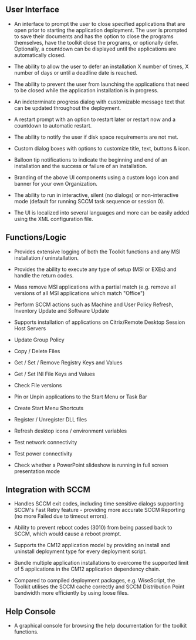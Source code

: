 ## User Interface

  - An interface to prompt the user to close specified applications that are open prior to starting the application deployment. The user is prompted to save their documents and has the option to close the programs themselves, have the toolkit close the programs, or optionally defer. Optionally, a countdown can be displayed until the applications are automatically closed.

  - The ability to allow the user to defer an installation X number of times, X number of days or until a deadline date is reached.

  - The ability to prevent the user from launching the applications that need to be closed while the application installation is in progress.

  - An indeterminate progress dialog with customizable message text that can be updated throughout the deployment.

  - A restart prompt with an option to restart later or restart now and a countdown to automatic restart.

  - The ability to notify the user if disk space requirements are not met.

  - Custom dialog boxes with options to customize title, text, buttons & icon.

  - Balloon tip notifications to indicate the beginning and end of an installation and the success or failure of an installation.

  - Branding of the above UI components using a custom logo icon and banner for your own Organization.

  - The ability to run in interactive, silent (no dialogs) or non-interactive mode (default for running SCCM task sequence or session 0).

  - The UI is localized into several languages and more can be easily added using the XML configuration file.

## Functions/Logic

  - Provides extensive logging of both the Toolkit functions and any MSI installation / uninstallation.

  - Provides the ability to execute any type of setup (MSI or EXEs) and handle the return codes.

  - Mass remove MSI applications with a partial match (e.g. remove all versions of all MSI applications which match "Office")

  - Perform SCCM actions such as Machine and User Policy Refresh, Inventory Update and Software Update

  - Supports installation of applications on Citrix/Remote Desktop Session Host Servers

  - Update Group Policy

  - Copy / Delete Files

  - Get / Set / Remove Registry Keys and Values

  - Get / Set INI File Keys and Values

  - Check File versions

  - Pin or Unpin applications to the Start Menu or Task Bar

  - Create Start Menu Shortcuts

  - Register / Unregister DLL files

  - Refresh desktop icons / environment variables

  - Test network connectivity

  - Test power connectivity

  - Check whether a PowerPoint slideshow is running in full screen presentation mode

## Integration with SCCM 

  - Handles SCCM exit codes, including time sensitive dialogs supporting SCCM's Fast Retry feature - providing more accurate SCCM Reporting (no more Failed due to timeout errors).

  - Ability to prevent reboot codes (3010) from being passed back to SCCM, which would cause a reboot prompt.

  - Supports the CM12 application model by providing an install and uninstall deployment type for every deployment script.

  - Bundle multiple application installations to overcome the supported limit of 5 applications in the CM12 application dependency chain.

  - Compared to compiled deployment packages, e.g. WiseScript, the Toolkit utilises the SCCM cache correctly and SCCM Distribution Point bandwidth more efficiently by using loose files.

## Help Console

  - A graphical console for browsing the help documentation for the toolkit functions.